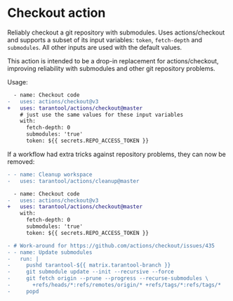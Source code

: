 # Checkout action

Reliably checkout a git repository with submodules.
Uses actions/checkout and supports a subset of its input variables:
`token`, `fetch-depth` and `submodules`. All other inputs are used with the
default values.

This action is intended to be a drop-in replacement for actions/checkout,
improving reliability with submodules and other git repository problems.

Usage:

```diff
  - name: Checkout code
-   uses: actions/checkout@v3
+   uses: tarantool/actions/checkout@master
    # just use the same values for these input variables
    with:
      fetch-depth: 0
      submodules: 'true'
      token: ${{ secrets.REPO_ACCESS_TOKEN }}
```

If a workflow had extra tricks against repository problems, they can now be removed:


```diff
- - name: Cleanup workspace
-   uses: tarantool/actions/cleanup@master

  - name: Checkout code
-   uses: actions/checkout@v3
+   uses: tarantool/actions/checkout@master
    with:
      fetch-depth: 0
      submodules: 'true'
      token: ${{ secrets.REPO_ACCESS_TOKEN }}

- # Work-around for https://github.com/actions/checkout/issues/435
- - name: Update submodules
-   run: |
-     pushd tarantool-${{ matrix.tarantool-branch }}
-     git submodule update --init --recursive --force
-     git fetch origin --prune --progress --recurse-submodules \
-       +refs/heads/*:refs/remotes/origin/* +refs/tags/*:refs/tags/*
-     popd
```